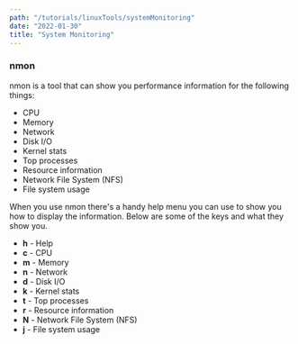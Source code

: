 ```yaml
---
path: "/tutorials/linuxTools/systemMonitoring"
date: "2022-01-30"
title: "System Monitoring"
---
```


### nmon
nmon is a tool that can show you performance information for the following things: 
* CPU
* Memory
* Network
* Disk I/O
* Kernel stats
* Top processes
* Resource information
* Network File System (NFS)
* File system usage

When you use nmon there's a handy help menu you can use to show you how to display the information. Below are some of the keys and what they show you.
* **h** - Help
* **c** - CPU
* **m** - Memory
* **n** - Network
* **d** - Disk I/O
* **k** - Kernel stats
* **t** - Top processes
* **r** - Resource information
* **N** - Network File System (NFS)
* **j** - File system usage 
